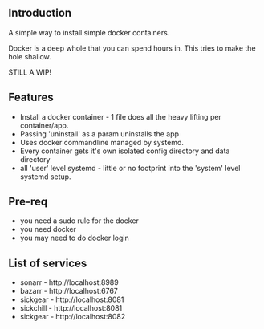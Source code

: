 Introduction
-------------

A simple way to install simple docker containers.

Docker is a deep whole that you can spend hours in. This tries to make the hole shallow.

STILL A WIP!


Features
--------

- Install a docker container - 1 file does all the heavy lifting per container/app.
- Passing 'uninstall' as a param uninstalls the app
- Uses docker commandline managed by systemd.
- Every container gets it's own isolated config directory and data directory
- all 'user' level systemd - little or no footprint into the 'system' level systemd setup.


Pre-req
--------
- you need a sudo rule for the docker
- you need docker
- you may need to do docker login


List of services
----------------

- sonarr - http://localhost:8989
- bazarr - http://localhost:6767
- sickgear - http://localhost:8081
- sickchill - http://localhost:8081
- sickgear - http://localhost:8082

